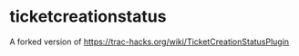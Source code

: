 ticketcreationstatus
====================

A forked version of https://trac-hacks.org/wiki/TicketCreationStatusPlugin
